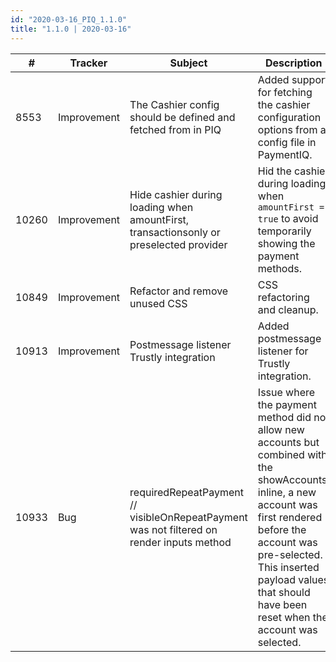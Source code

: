 ```yaml
--- 
id: "2020-03-16_PIQ_1.1.0"
title: "1.1.0 | 2020-03-16"
--- 
```



| #     | Tracker     | Subject                                                                                  | Description                                                                                                       |
|-------|-------------|------------------------------------------------------------------------------------------|-------------------------------------------------------------------------------------------------------------------|
| 8553  | Improvement | The Cashier config should be defined and fetched from in PIQ                             | Added support for fetching the cashier configuration options from a config file in PaymentIQ. |
| 10260 | Improvement | Hide cashier during loading when amountFirst, transactionsonly or preselected provider   | Hid the cashier during loading when `amountFirst = true` to avoid temporarily showing the payment methods. |
| 10849 | Improvement | Refactor and remove unused CSS                                                           | CSS refactoring and cleanup. |
| 10913 | Improvement | Postmessage listener Trustly integration                                                 | Added postmessage listener for Trustly integration. |
| 10933 | Bug         | requiredRepeatPayment // visibleOnRepeatPayment was not filtered on render inputs method | Issue where the payment method did not allow new accounts but combined with the showAccounts: inline, a new account was first rendered before the account was pre-selected. <br/> This inserted payload values that should have been reset when the account was selected. |